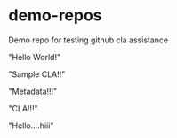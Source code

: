 # demo-repos
Demo repo for testing github cla assistance

"Hello World!"

"Sample CLA!!"

"Metadata!!!"

"CLA!!!"

"Hello....hiii"

